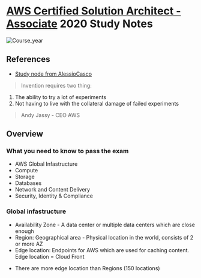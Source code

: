 # [AWS Certified Solution Architect - Associate](https://aws.amazon.com/training/path-architecting/) 2020 Study Notes

![Course_year](https://img.shields.io/badge/Course%20Year-2020-brightgreen.svg)

## References
* [Study node from AlessioCasco](https://github.com/AlessioCasco/AWS-CSA-2019-study-notes)

> Invention requires two thing:
  1. The ability to try a lot of experiments
  2. Not having to live with the collateral damage of failed experiments
> Andy Jassy - CEO AWS  

## Overview
### What you need to know to pass the exam
 * AWS Global Infastructure
 * Compute
 * Storage
 * Databases
 * Network and Content Delivery
 * Security, Identity & Compliance
### Global infastructure
* Availability Zone - A data center or multiple data centers which are close enough
* Region: Geographical area - Physical location in the world, consists of 2 or more AZ 
* Edge location: Endpoints for AWS which are used for caching content. Edge location = Cloud Front
+ There are more edge location than Regions (150 locations) 



